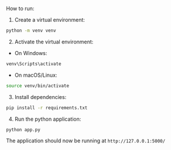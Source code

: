 How to run:

1. Create a virtual environment:
```bash
python -m venv venv
```

2. Activate the virtual environment:
- On Windows:
```bash
venv\Scripts\activate
```
- On macOS/Linux:
```bash
source venv/bin/activate
```

3. Install dependencies:
```bash
pip install -r requirements.txt
```

4. Run the python application:
```bash
python app.py
```

The application should now be running at `http://127.0.0.1:5000/`
